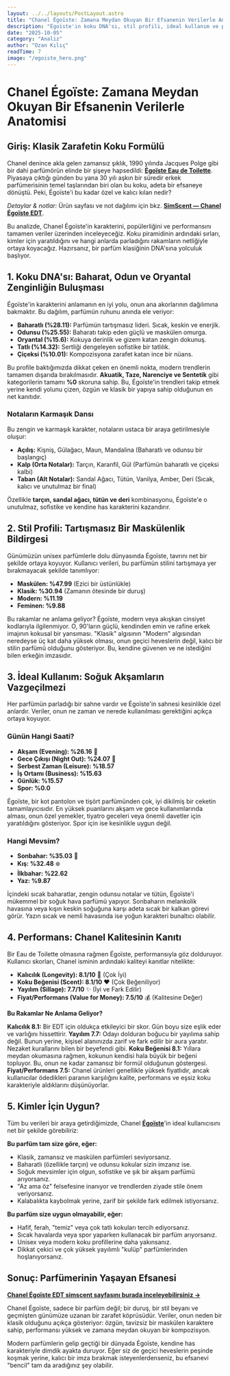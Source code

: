 ```yaml
---
layout: ../../layouts/PostLayout.astro
title: "Chanel Égoïste: Zamana Meydan Okuyan Bir Efsanenin Verilerle Anatomisi"
description: "Égoïste'in koku DNA'sı, stil profili, ideal kullanım ve performansını verilerle inceleyen kapsamlı analiz."
date: "2025-10-05"
category: "Analiz"
author: "Ozan Kılıç"
readTime: 7
image: "/egoiste_hero.png"
---
```



# Chanel Égoïste: Zamana Meydan Okuyan Bir Efsanenin Verilerle Anatomisi

## Giriş: Klasik Zarafetin Koku Formülü

Chanel denince akla gelen zamansız şıklık, 1990 yılında Jacques Polge  gibi bir dahi parfümörün elinde bir şişeye hapsedildi: **[Égoïste Eau de Toilette](https://www.simscent.com/p/chanel/goste-eau-de-toilette)**. Piyasaya çıktığı günden bu yana 30 yılı aşkın bir süredir erkek parfümerisinin temel taşlarından biri olan bu koku, adeta bir efsaneye dönüştü. Peki, Égoïste'i bu kadar özel ve kalıcı kılan nedir?

*Detaylar & notlar:* Ürün sayfası ve not dağılımı için bkz. **[SimScent — Chanel Égoïste EDT](https://www.simscent.com/p/chanel/goste-eau-de-toilette)**.

Bu analizde, Chanel Égoïste'in karakterini, popülerliğini ve performansını tamamen veriler üzerinden inceleyeceğiz. Koku piramidinin ardındaki sırları, kimler için yaratıldığını ve hangi anlarda parladığını rakamların netliğiyle ortaya koyacağız. Hazırsanız, bir parfüm klasiğinin DNA'sına yolculuk başlıyor.

## 1. Koku DNA'sı: Baharat, Odun ve Oryantal Zenginliğin Buluşması

Égoïste'in karakterini anlamanın en iyi yolu, onun ana akorlarının dağılımına bakmaktır. Bu dağılım, parfümün ruhunu anında ele veriyor:

-   **Baharatlı (%28.11):** Parfümün tartışmasız lideri. Sıcak, keskin ve enerjik.
-   **Odunsu (%25.55):** Baharatı takip eden güçlü ve maskülen omurga.
-   **Oryantal (%15.6):** Kokuya derinlik ve gizem katan zengin dokunuş.
-   **Tatlı (%14.32):** Sertliği dengeleyen sofistike bir tatlılık.
-   **Çiçeksi (%10.01):** Kompozisyona zarafet katan ince bir nüans.

Bu profile baktığımızda dikkat çeken en önemli nokta, modern trendlerin tamamen dışarıda bırakılmasıdır. **Akuatik, Taze, Narenciye ve Sentetik** gibi kategorilerin tamamı **%0** skoruna sahip. Bu, Égoïste'in trendleri takip etmek yerine kendi yolunu çizen, özgün ve klasik bir yapıya sahip olduğunun en net kanıtıdır.

### Notaların Karmaşık Dansı

Bu zengin ve karmaşık karakter, notaların ustaca bir araya getirilmesiyle oluşur:

-   **Açılış:** Kişniş, Gülağacı, Maun, Mandalina (Baharatlı ve odunsu bir başlangıç)
-   **Kalp (Orta Notalar):** Tarçın, Karanfil, Gül (Parfümün baharatlı ve çiçeksi kalbi)
-   **Taban (Alt Notalar):** Sandal Ağacı, Tütün, Vanilya, Amber, Deri (Sıcak, kalıcı ve unutulmaz bir final)

Özellikle **tarçın, sandal ağacı, tütün ve deri** kombinasyonu, Égoïste'e o unutulmaz, sofistike ve kendine has karakterini kazandırır.

## 2. Stil Profili: Tartışmasız Bir Maskülenlik Bildirgesi

Günümüzün unisex parfümlerle dolu dünyasında Égoïste, tavrını net bir şekilde ortaya koyuyor. Kullanıcı verileri, bu parfümün stilini tartışmaya yer bırakmayacak şekilde tanımlıyor:

-   **Maskülen: %47.99** (Ezici bir üstünlükle)
-   **Klasik: %30.94** (Zamanın ötesinde bir duruş)
-   **Modern: %11.19**
-   **Feminen: %9.88**

Bu rakamlar ne anlama geliyor? Égoïste, modern veya akışkan cinsiyet kodlarıyla ilgilenmiyor. O, 90'ların güçlü, kendinden emin ve rafine erkek imajının kokusal bir yansıması. "Klasik" algısının "Modern" algısından neredeyse üç kat daha yüksek olması, onun geçici heveslerin değil, kalıcı bir stilin parfümü olduğunu gösteriyor. Bu, kendine güvenen ve ne istediğini bilen erkeğin imzasıdır.

## 3. İdeal Kullanım: Soğuk Akşamların Vazgeçilmezi

Her parfümün parladığı bir sahne vardır ve Égoïste'in sahnesi kesinlikle özel anlardır. Veriler, onun ne zaman ve nerede kullanılması gerektiğini açıkça ortaya koyuyor.

### Günün Hangi Saati?

-   **Akşam (Evening): %26.16** 🎩
-   **Gece Çıkışı (Night Out): %24.07** 🌃
-   **Serbest Zaman (Leisure): %18.57**
-   **İş Ortamı (Business): %15.63**
-   **Günlük: %15.57**
-   **Spor: %0.0**

Égoïste, bir kot pantolon ve tişört parfümünden çok, iyi dikilmiş bir ceketin tamamlayıcısıdır. En yüksek puanlarını akşam ve gece kullanımlarında alması, onun özel yemekler, tiyatro geceleri veya önemli davetler için yaratıldığını gösteriyor. Spor için ise kesinlikle uygun değil.

### Hangi Mevsim?

-   **Sonbahar: %35.03** 🍂
-   **Kış: %32.48** ❄️
-   **İlkbahar: %22.62**
-   **Yaz: %9.87**

İçindeki sıcak baharatlar, zengin odunsu notalar ve tütün, Égoïste'i mükemmel bir soğuk hava parfümü yapıyor. Sonbaharın melankolik havasına veya kışın keskin soğuğuna karşı adeta sıcak bir kalkan görevi görür. Yazın sıcak ve nemli havasında ise yoğun karakteri bunaltıcı olabilir.

## 4. Performans: Chanel Kalitesinin Kanıtı

Bir Eau de Toilette olmasına rağmen Égoïste, performansıyla göz dolduruyor. Kullanıcı skorları, Chanel isminin ardındaki kaliteyi kanıtlar nitelikte:

-   **Kalıcılık (Longevity): 8.1/10** 💪 (Çok İyi)
-   **Koku Beğenisi (Scent): 8.1/10** ❤️ (Çok Beğeniliyor)
-   **Yayılım (Sillage): 7.7/10** ✨ (İyi ve Fark Edilir)
-   **Fiyat/Performans (Value for Money): 7.5/10** 💰 (Kalitesine Değer)

**Bu Rakamlar Ne Anlama Geliyor?**

**Kalıcılık 8.1:** Bir EDT için oldukça etkileyici bir skor. Gün boyu size eşlik eder ve varlığını hissettirir. **Yayılım 7.7:** Odayı dolduran boğucu bir yayılıma sahip değil. Bunun yerine, kişisel alanınızda zarif ve fark edilir bir aura yaratır. Nezaket kurallarını bilen bir beyefendi gibi. **Koku Beğenisi 8.1:** Yıllara meydan okumasına rağmen, kokunun kendisi hala büyük bir beğeni topluyor. Bu, onun ne kadar zamansız bir formül olduğunun göstergesi. **Fiyat/Performans 7.5:** Chanel ürünleri genellikle yüksek fiyatlıdır, ancak kullanıcılar ödedikleri paranın karşılığını kalite, performans ve eşsiz koku karakteriyle aldıklarını düşünüyorlar.

## 5. Kimler İçin Uygun?

Tüm bu verileri bir araya getirdiğimizde, Chanel **[Égoïste](https://www.simscent.com/p/chanel/goste-eau-de-toilette)**'in ideal kullanıcısını net bir şekilde görebiliriz:

**Bu parfüm tam size göre, eğer:**

-   Klasik, zamansız ve maskülen parfümleri seviyorsanız.
-   Baharatlı (özellikle tarçın) ve odunsu kokular sizin imzanız ise.
-   Soğuk mevsimler için olgun, sofistike ve şık bir akşam parfümü arıyorsanız.
-   "Az ama öz" felsefesine inanıyor ve trendlerden ziyade stile önem veriyorsanız.
-   Kalabalıkta kaybolmak yerine, zarif bir şekilde fark edilmek istiyorsanız.

**Bu parfüm size uygun olmayabilir, eğer:**

-   Hafif, ferah, "temiz" veya çok tatlı kokuları tercih ediyorsanız.
-   Sıcak havalarda veya spor yaparken kullanacak bir parfüm arıyorsanız.
-   Unisex veya modern koku profillerine daha yakınsanız.
-   Dikkat çekici ve çok yüksek yayılımlı "kulüp" parfümlerinden hoşlanıyorsanız.

## Sonuç: Parfümerinin Yaşayan Efsanesi

**[Chanel Égoïste EDT simscent sayfasını burada inceleyebilirsiniz →](https://www.simscent.com/p/chanel/goste-eau-de-toilette)**

Chanel Égoïste, sadece bir parfüm değil; bir duruş, bir stil beyanı ve geçmişten günümüze uzanan bir zarafet köprüsüdür. Veriler, onun neden bir klasik olduğunu açıkça gösteriyor: özgün, tavizsiz bir maskülen karaktere sahip, performansı yüksek ve zamana meydan okuyan bir kompozisyon.

Modern parfümlerin gelip geçtiği bir dünyada Égoïste, kendine has karakteriyle dimdik ayakta duruyor. Eğer siz de geçici heveslerin peşinde koşmak yerine, kalıcı bir imza bırakmak isteyenlerdenseniz, bu efsanevi "bencil" tam da aradığınız şey olabilir.
